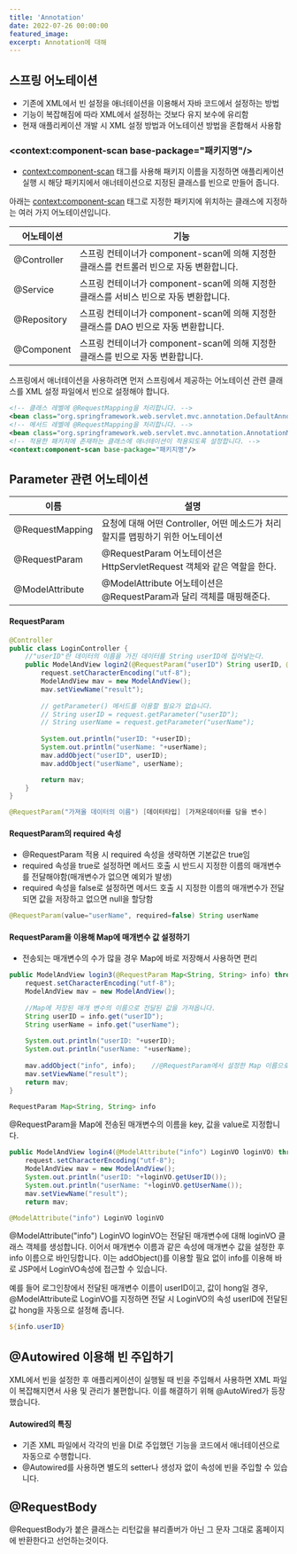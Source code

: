```yaml
---
title: 'Annotation'
date: 2022-07-26 00:00:00
featured_image: 
excerpt: Annotation에 대해
---
```


## 스프링 어노테이션
* 기존에 XML에서 빈 설정을 애너테이션을 이용해서 자바 코드에서 설정하는 방법
* 기능이 복잡해짐에 따라 XML에서 설정하는 것보다 유지 보수에 유리함
* 현재 애플리케이션 개발 시 XML 설정 방법과 어노테이션 방법을 혼합해서 사용함


### <context:component-scan base-package="패키지명"/>
* <context:component-scan> 태그를 사용해 패키지 이름을 지정하면 애플리케이션 실행 시 해당 패키지에서 애너테이션으로 지정된 클래스를 빈으로 만들어 줍니다.

아래는 <context:component-scan> 태그로 지정한 패키지에 위치하는 클래스에 지정하는 여러 가지 어노테이션입니다.

|어노테이션|기능|
|----------|----------------|
|@Controller|스프링 컨테이너가 component-scan에 의해 지정한 클래스를 컨트롤러 빈으로 자동 변환합니다.|
|@Service|스프링 컨테이너가 component-scan에 의해 지정한 클래스를 서비스 빈으로 자동 변환합니다.|
|@Repository|스프링 컨테이너가 component-scan에 의해 지정한 클래스를 DAO 빈으로 자동 변환합니다.|
|@Component|스프링 컨테이너가 component-scan에 의해 지정한 클래스를 빈으로 자동 변환합니다.|


스프링에서 애너테이션을 사용하려면 먼저 스프링에서 제공하는  어노테이션 관련 클래스를 XML 설정 파일에서 빈으로 설정해야 합니다.
```xml
<!-- 클래스 레벨에 @RequestMapping을 처리합니다. -->
<bean class="org.springframework.web.servlet.mvc.annotation.DefaultAnnotationHandlerMapping"/>
<!-- 메서드 레벨에 @RequestMapping을 처리합니다. -->
<bean class="org.springframework.web.servlet.mvc.annotation.AnnotationMethodHandlerAdapter"/>
<!-- 적용한 패키지에 존재하는 클래스에 애너테이션이 적용되도록 설정합니다. -->
<context:component-scan base-package="패키지명"/>              
```

## Parameter 관련 어노테이션

|이름|설명|
|---|---|
|@RequestMapping|요청에 대해 어떤 Controller, 어떤 메소드가 처리할지를 맵핑하기 위한 어노테이션|
|@RequestParam|@RequestParam 어노테이션은 HttpServletRequest 객체와 같은 역할을 한다.|
|@ModelAttribute|@ModelAttribute 어노테이션은 @RequestParam과 달리 객체를 매핑해준다.|


#### RequestParam

```java
@Controller
public class LoginController {    
    //"userID"란 데이터의 이름을 가진 데이터를 String userID에 집어넣는다.
    public ModelAndView login2(@RequestParam("userID") String userID, @RequestParam("userName") String userName) throws Exception {
		request.setCharacterEncoding("utf-8");
		ModelAndView mav = new ModelAndView();
		mav.setViewName("result");
		
   		// getParameter() 메서드를 이용할 필요가 없습니다.
		// String userID = request.getParameter("userID");
		// String userName = request.getParameter("userName");
		
		System.out.println("userID: "+userID);
		System.out.println("userName: "+userName);
		mav.addObject("userID", userID);
		mav.addObject("userName", userName);

		return mav;
	}
}
```
```java
@RequestParam("가져올 데이터의 이름") [데이터타입] [가져온데이터를 담을 변수]
```

#### RequestParam의 required 속성
* @RequestParam 적용 시 required 속성을 생략하면 기본값은 true임
* required 속성을 true로 설정하면 메서드 호출 시 반드시 지정한 이름의 매개변수를 전달해야함(매개변수가 없으면 예외가 발생)
* required 속성을 false로 설정하면 메서드 호출 시 지정한 이름의 매개변수가 전달되면 값을 저장하고 없으면 null을 할당함

```java
@RequestParam(value="userName", required=false) String userName
```

#### RequestParam을 이용해 Map에 매개변수 값 설정하기
* 전송되는 매개변수의 수가 많을 경우 Map에 바로 저장해서 사용하면 편리

```java
public ModelAndView login3(@RequestParam Map<String, String> info) throws Exception {
	request.setCharacterEncoding("utf-8");
	ModelAndView mav = new ModelAndView();
	
	//Map에 저장된 매개 변수의 이름으로 전달된 값을 가져옵니다.
	String userID = info.get("userID");
	String userName = info.get("userName");
	
	System.out.println("userID: "+userID);
	System.out.println("userName: "+userName);
	
	mav.addObject("info", info);	//@RequestParam에서 설정한 Map 이름으로 바인딩합니다.
	mav.setViewName("result");
	return mav;
}
```

```java
RequestParam Map<String, String> info
```

@RequestParam을  Map에 전송된 매개변수의 이름을 key, 값을 value로 지정합니다.


```java
public ModelAndView login4(@ModelAttribute("info") LoginVO loginVO) throws Exception {
	request.setCharacterEncoding("utf-8");
	ModelAndView mav = new ModelAndView();
	System.out.println("userID: "+loginVO.getUserID());
	System.out.println("userName: "+loginVO.getUserName());
	mav.setViewName("result");
	return mav;
```

```java
@ModelAttribute("info") LoginVO loginVO
```

@ModelAttribute("info") LoginVO loginVO는 전달된 매개변수에 대해 loginVO 클래스 객체를 생성합니다. 이어서 매개변수 이름과 같은 속성에 매개변수 값을 설정한 후 info 이름으로 바인딩합니다. 이는 addObject()를 이용할 필요 없이 info를 이용해 바로 JSP에서 LoginVO속성에 접근할 수 있습니다.

 예를 들어 로그인창에서 전달된 매개변수 이름이 userID이고, 값이 hong일 경우, @ModelAttribute로 LoginVO를 지정하면 전달 시 LoginVO의 속성 userID에 전달된 값 hong을 자동으로 설정해 줍니다.

```jsp
${info.userID}
```
## @Autowired 이용해 빈 주입하기

XML에서 빈을 설정한 후 애플리케이션이 실행될 때 빈을 주입해서 사용하면 XML 파일이 복잡해지면서 사용 및 관리가 불편합니다. 이를 해결하기 위해 @AutoWired가 등장했습니다.

#### Autowired의 특징
* 기존 XML 파일에서 각각의 빈을 DI로 주입했던 기능을 코드에서 애너테이션으로 자동으로 수행합니다.
* @Autowired를 사용하면 별도의 setter나 생성자 없이 속성에 빈을 주입할 수 있습니다.

## @RequestBody

@RequestBody가 붙은 클래스는 리턴값을 뷰리졸버가 아닌 그 문자 그대로 홈페이지에 반환한다고 선언하는것이다.
